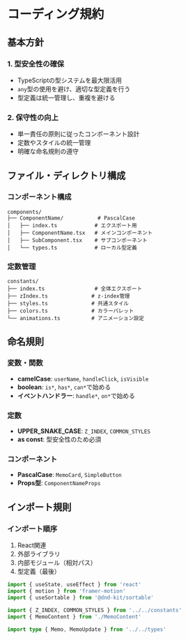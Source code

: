 # コーディング規約

## 基本方針

### 1. 型安全性の確保
- TypeScriptの型システムを最大限活用
- `any`型の使用を避け、適切な型定義を行う
- 型定義は統一管理し、重複を避ける

### 2. 保守性の向上
- 単一責任の原則に従ったコンポーネント設計
- 定数やスタイルの統一管理
- 明確な命名規則の遵守

## ファイル・ディレクトリ構成

### コンポーネント構成
```
components/
├── ComponentName/           # PascalCase
│   ├── index.ts            # エクスポート用
│   ├── ComponentName.tsx   # メインコンポーネント
│   ├── SubComponent.tsx    # サブコンポーネント
│   └── types.ts            # ローカル型定義
```

### 定数管理
```
constants/
├── index.ts                # 全体エクスポート
├── zIndex.ts              # z-index管理
├── styles.ts              # 共通スタイル
├── colors.ts              # カラーパレット
└── animations.ts          # アニメーション設定
```

## 命名規則

### 変数・関数
- **camelCase**: `userName`, `handleClick`, `isVisible`
- **boolean**: `is*`, `has*`, `can*`で始める
- **イベントハンドラー**: `handle*`, `on*`で始める

### 定数
- **UPPER_SNAKE_CASE**: `Z_INDEX`, `COMMON_STYLES`
- **as const**: 型安全性のため必須

### コンポーネント
- **PascalCase**: `MemoCard`, `SimpleButton`
- **Props型**: `ComponentNameProps`

## インポート規則

### インポート順序
1. React関連
2. 外部ライブラリ
3. 内部モジュール（相対パス）
4. 型定義（最後）

```typescript
import { useState, useEffect } from 'react'
import { motion } from 'framer-motion'
import { useSortable } from '@dnd-kit/sortable'

import { Z_INDEX, COMMON_STYLES } from '../../constants'
import { MemoContent } from './MemoContent'

import type { Memo, MemoUpdate } from '../../types'
```